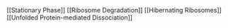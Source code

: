 [[Stationary Phase]]
[[Ribosome Degradation]]
[[Hibernating Ribosomes]]
[[Unfolded Protein-mediated Dissociation]]
